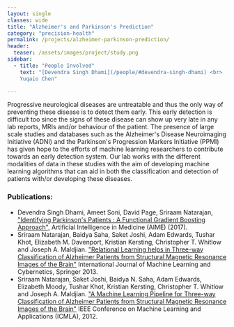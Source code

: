 ```yaml
---
layout: single
classes: wide
title: "Alzheimer's and Parkinson's Prediction"
category: "precision-health"
permalink: /projects/alzheimer-parkinson-prediction/
header:
  teaser: /assets/images/project/study.png
sidebar:
  - title: "People Involved"
    text: "[Devendra Singh Dhami](/people/#devendra-singh-dhami) <br>
    Yuqaio Chen"

---
```



Progressive neurological diseases are untreatable and thus the only way of preventing these disease is to detect them early. This early detection is difficult too since the signs of these disease can show up very late in any lab reports, MRIs and/or behaviour of the patient. The presence of large scale studies and databases such as the Alzheimer's Disease Neuroimaging Initiative (ADNI) and the Parkinson's Progression Markers Initiative (PPMI) has given hope to the efforts of machine learning researchers to contribute towards an early detection system. Our lab works with the different modalities of data in these studies with the aim of developing machine learning algorithms that can aid in both the classification and detection of patients with/or developing these diseases.


### Publications:

* Devendra Singh Dhami, Ameet Soni, David Page, Sriraam Natarajan, ["Identifying Parkinson's Patients : A Functional Gradient Boosting Approach"](http://www.utdallas.edu/~devendra.dhami/Parkisnson_s_AIME_2017.pdf), Artificial Intelligence in Medicine (AIME) (2017).
* Sriraam Natarajan, Baidya Saha, Saket Joshi, Adam Edwards, Tushar Khot, Elizabeth M. Davenport, Kristian Kersting, Christopher T. Whitlow and Joseph A. Maldjian. ["Relational Learning helps in Three-way Classification of Alzheimer Patients from Structural Magnetic Resonance Images of the Brain"](http://utdallas.edu/~sriraam.natarajan/Papers/Alz_IJMLC.pdf) International Journal of Machine Learning and Cybernetics, Springer 2013.
* Sriraam Natarajan, Saket Joshi, Baidya N. Saha, Adam Edwards, Elizabeth Moody, Tushar Khot, Kristian Kersting, Christopher T. Whitlow and Joseph A. Maldjian. ["A Machine Learning Pipeline for Three-way Classification of Alzheimer Patients from Structural Magnetic Resonance Images of the Brain"](http://utdallas.edu/~sriraam.natarajan/Papers/ICMLA_335_Alzheimer.pdf) IEEE Conference on Machine Learning and Applications (ICMLA), 2012.
